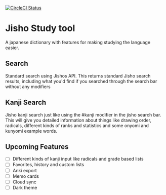 [![CircleCI Status](https://circleci.com/gh/h7x4ABk3g/Jisho-Study-Tool.svg?style=shield)]()

# Jisho Study tool

A japanese dictionary with features for making studying the language easier.

## Search

Standard search using Jishos API. This returns standard Jisho search results, including what you'd find if you searched through the search bar without any modifiers

## Kanji Search

Jisho kanji search just like using the #kanji modifier in the jisho search bar. This will give you detailed information about things like drawing order, radicals, different kinds of ranks and statistics and some onyomi and kunyomi example words.

## Upcoming Features

 - [ ] Different kinds of kanji input like radicals and grade based lists
 - [ ] Favorites, history and custom lists
 - [ ] Anki export
 - [ ] Memo cards
 - [ ] Cloud sync
 - [ ] Dark theme
